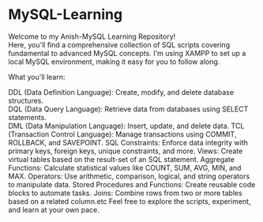 # MySQL-Learning

Welcome to my Anish-MySQL Learning Repository!
<br>
Here, you'll find a comprehensive collection of SQL scripts covering fundamental to advanced MySQL concepts. I'm using XAMPP to set up a local MySQL environment, making it easy for you to follow along.

What you'll learn:

DDL (Data Definition Language): Create, modify, and delete database structures.<br>
DQL (Data Query Language): Retrieve data from databases using SELECT statements.<br>
DML (Data Manipulation Language): Insert, update, and delete data.
TCL (Transaction Control Language): Manage transactions using COMMIT, ROLLBACK, and SAVEPOINT.
SQL Constraints: Enforce data integrity with primary keys, foreign keys, unique constraints, and more.
Views: Create virtual tables based on the result-set of an SQL statement.
Aggregate Functions: Calculate statistical values like COUNT, SUM, AVG, MIN, and MAX.
Operators: Use arithmetic, comparison, logical, and string operators to manipulate data.
Stored Procedures and Functions: Create reusable code blocks to automate tasks.
Joins: Combine rows from two or more tables based on a related column.etc
Feel free to explore the scripts, experiment, and learn at your own pace.
